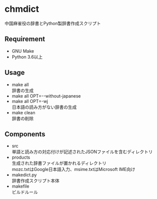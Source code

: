 # chmdict
中国麻雀役の辞書とPython製辞書作成スクリプト

## Requirement
 
* GNU Make
* Python 3.6以上

## Usage

* make all  
辞書の生成
* make all OPT=--without-japanese
* make all OPT=-wj  
日本語の読み方がない辞書の生成
* make clean  
辞書の削除

## Components

* src  
単語と読み方の対応付けが記述されたJSONファイルを含むディレクトリ
* products  
生成された辞書ファイルが置かれるディレクトリ  
mozc.txtはGoogle日本語入力、msime.txtはMicrosoft IME向け
* makedict.py  
辞書作成スクリプト本体
* makefile  
ビルドルール